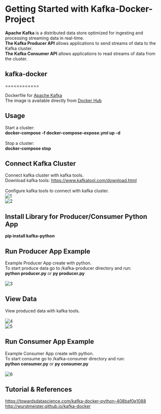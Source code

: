 # Getting Started with Kafka-Docker-Project
**Apache Kafka** is a distributed data store optimized for ingesting and processing streaming data in real-time.
</br>
**The Kafka Producer API** allows applications to send streams of data to the Kafka cluster.
</br>
**The Kafka Consumer API** allows applications to read streams of data from the cluster.

## kafka-docker
============

Dockerfile for [Apache Kafka](http://kafka.apache.org/)
</br>
The image is available directly from [Docker Hub](https://hub.docker.com/r/wurstmeister/kafka/)

## Usage

Start a cluster:
</br>
**docker-compose -f docker-compose-expose.yml up -d**
</br>
</br>
Stop a cluster:
</br>
**docker-compose stop**

## Connect Kafka Cluster

Connect kafka cluster with kafka tools.
</br>
Download kafka tools:
https://www.kafkatool.com/download.html
</br>
</br>
Configure kafka tools to connect with kafka cluster.
</br>
![1](https://user-images.githubusercontent.com/33762836/202356838-d51adcc7-5c5e-455d-95ab-44c601bd2813.PNG)
</br>
![2](https://user-images.githubusercontent.com/33762836/202356870-81497e67-297b-4a74-a99b-4ef228c926bb.PNG)


## Install Library for Producer/Consumer Python App

**pip install kafka-python**


## Run Producer App Example

Example Producer App create with python. 
</br>
To start produce data go to /kafka-producer directory and run:
</br>
**python producer.py** or **py producer.py**
</br>
</br>
![3](https://user-images.githubusercontent.com/33762836/202383210-c200403d-bfda-4eb1-bb85-27e8f897b049.PNG)


## View Data

View produced data with kafka tools.
</br>
</br>
![4](https://user-images.githubusercontent.com/33762836/202356874-0785eddf-c481-4738-a9a1-eaf32bbe7ce2.PNG)
</br>
![5](https://user-images.githubusercontent.com/33762836/202356876-bd5535ed-2df9-40c7-86a9-3825d6aba333.PNG)


## Run Consumer App Example

Example Consumer App create with python.
</br>
To start consume go to /kafka-consumer directory and run:
</br>
**python consumer.py** or **py consumer.py**
</br>
</br>
![6](https://user-images.githubusercontent.com/33762836/202356882-f8dd023f-0188-4096-97c2-b5de04f43367.PNG)


## Tutorial & References

https://towardsdatascience.com/kafka-docker-python-408baf0e1088
</br>
http://wurstmeister.github.io/kafka-docker

